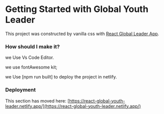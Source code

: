 # Getting Started with Global Youth Leader

This project was constructed by vanilla css with [React Global Leader App](https://react-global-youth-leader.netlify.app/).

### How should I make it?

we Use Vs Code Editor.

we use fontAwesome kit;

we Use [npm run built] to deploy the project in netlify.

### Deployment

This section has moved here: [https://react-global-youth-leader.netlify.app/](https://react-global-youth-leader.netlify.app/)
